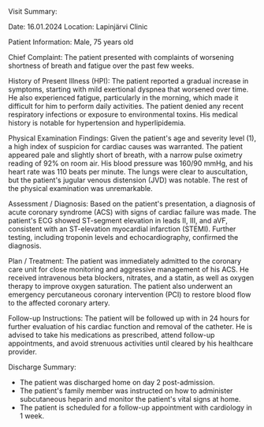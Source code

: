 Visit Summary:

Date: 16.01.2024
Location: Lapinjärvi Clinic

Patient Information:
Male, 75 years old

Chief Complaint:
The patient presented with complaints of worsening shortness of breath and fatigue over the past few weeks.

History of Present Illness (HPI):
The patient reported a gradual increase in symptoms, starting with mild exertional dyspnea that worsened over time. He also experienced fatigue, particularly in the morning, which made it difficult for him to perform daily activities. The patient denied any recent respiratory infections or exposure to environmental toxins. His medical history is notable for hypertension and hyperlipidemia.

Physical Examination Findings:
Given the patient's age and severity level (1), a high index of suspicion for cardiac causes was warranted. The patient appeared pale and slightly short of breath, with a narrow pulse oximetry reading of 92% on room air. His blood pressure was 160/90 mmHg, and his heart rate was 110 beats per minute. The lungs were clear to auscultation, but the patient's jugular venous distension (JVD) was notable. The rest of the physical examination was unremarkable.

Assessment / Diagnosis:
Based on the patient's presentation, a diagnosis of acute coronary syndrome (ACS) with signs of cardiac failure was made. The patient's ECG showed ST-segment elevation in leads II, III, and aVF, consistent with an ST-elevation myocardial infarction (STEMI). Further testing, including troponin levels and echocardiography, confirmed the diagnosis.

Plan / Treatment:
The patient was immediately admitted to the coronary care unit for close monitoring and aggressive management of his ACS. He received intravenous beta blockers, nitrates, and a statin, as well as oxygen therapy to improve oxygen saturation. The patient also underwent an emergency percutaneous coronary intervention (PCI) to restore blood flow to the affected coronary artery.

Follow-up Instructions:
The patient will be followed up with in 24 hours for further evaluation of his cardiac function and removal of the catheter. He is advised to take his medications as prescribed, attend follow-up appointments, and avoid strenuous activities until cleared by his healthcare provider.

Discharge Summary:

* The patient was discharged home on day 2 post-admission.
* The patient's family member was instructed on how to administer subcutaneous heparin and monitor the patient's vital signs at home.
* The patient is scheduled for a follow-up appointment with cardiology in 1 week.
